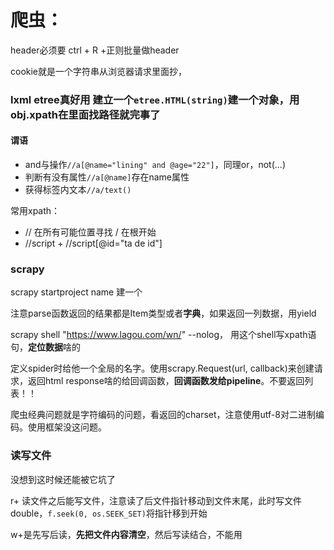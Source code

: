 # 爬虫：

header必须要 ctrl + R +正则批量做header

cookie就是一个字符串从浏览器请求里面抄，

### lxml etree真好用 建立一个`etree.HTML(string)`建一个对象，用obj.xpath在里面找路径就完事了

#### 谓语

- and与操作`//a[@name="lining" and @age="22"]`，同理or，not(...)
- 判断有没有属性`//a[@name]`存在name属性
- 获得标签内文本`//a/text()`

常用xpath：

- // 在所有可能位置寻找  / 在根开始
- //script + //script[@id="ta de id"]

### scrapy

scrapy startproject name 建一个

注意parse函数返回的结果都是Item类型或者**字典**，如果返回一列数据，用yield

scrapy shell "https://www.lagou.com/wn/" --nolog， 用这个shell写xpath语句，**定位数据**啥的

定义spider时给他一个全局的名字。使用scrapy.Request(url, callback)来创建请求，返回html response啥的给回调函数，**回调函数发给pipeline**。不要返回列表！！

爬虫经典问题就是字符编码的问题，看返回的charset，注意使用utf-8对二进制编码。使用框架没这问题。

### 读写文件

没想到这时候还能被它坑了

r+ 读文件之后能写文件，注意读了后文件指针移动到文件末尾，此时写文件double，`f.seek(0, os.SEEK_SET)`将指针移到开始

w+是先写后读，**先把文件内容清空**，然后写读结合，不能用

